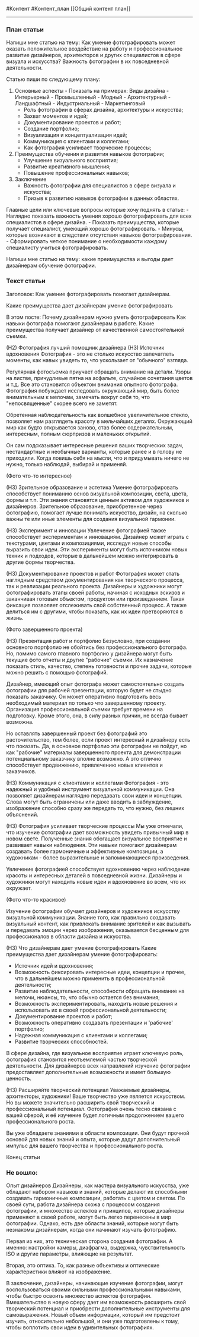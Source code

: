 #Контент #Контент_план 
[[Общий контент план]]
______________


### План статьи

Напиши мне статью на тему:
Как умение фотографировать может оказать положительное воздействие на работу и профессиональное развитие дизайнеров, архитекторов и других специалистов в сфере визуала и искусства? Важность фотографии в их повседневной деятельности.

Статью пиши по следующему плану:

1. Основные аспекты
       - Показать на примерах:
		Виды дизайна
		-  Интерьерный 
		- Промышленный
		- Модный
		- Архитектурный
		- Ландшафтный
		- Индустриальный
		- Маркетинговый
    - Роль фотографии в сферах дизайна, архитектуры и искусства;
    - Захват моментов и идей;
    - Документирование проектов и работ;
    - Создание портфолио;
    - Визуализация и концептуализация идей;
    - Коммуникация с клиентами и коллегами;
    - Как фотография усиливает творческие процессы;
2. Преимущества обучения и развития навыков фотографии;
    - Улучшение визуального восприятия;
    - Развитие креативного мышления;
    - Повышение профессиональных навыков;
3. Заключение
    - Важность фотографии для специалистов в сфере визуала и искусства;
    - Призыв к развитию навыков фотографии в данных областях.

Главные цели или ключевые вопросы которые хочу поднять в статье:
	- Наглядно показать важность умения хорошо фотографировать для всех специалистов в сфере дизайна.
	- Показать преимущества, которые получает специалист, умеющий хорошо фотографировать.
	- Минусы, которые возникают в следствии отсутствия навыков фотографирования.
	- Сформировать четкое понимание о необходимости каждому специалисту учиться фотографировать.


Напиши мне статью на тему: какие преимущества и выгоды дает дизайнерам обучение фотографии. 


### Текст статьи
Заголовок: Как умение фотографировать помогает дизайнерам.

Какие преимущества дает дизайнерам умение фотографировать

В этом посте: 
Почему дизайнерам нужно уметь фотографировать
Как навыки фотографа помогают дизайнерам в работе.
Какие преимущества получает дизайнер от качественной самостоятельной съемки.

(Н2) Фотография лучший помощник дизайнера
(Н3) Источник вдохновения
Фотография - это не столько искусство запечатлеть моменты, как навык увидеть то, что ускользает от "обычного" взгляда.

Регулярная фотосъемка приучает обращать внимание на детали. Узоры на листве, причудливые пятна на асфальте, случайное сочетания цветов и т.д. Все это становится объектом внимания опытного фотографа. 
Фотография побуждает исследовать окружающий мир, быть более внимательным к мелочам, замечать вокруг себя то, что "непосвященные" скорее всего не заметят.

Обретенная наблюдательность как волшебное увеличительное стекло, позволяет нам разглядеть красоту в мельчайших деталях. 
Окружающий мир как будто открывается заново, став более содержательным, интересным, полным сюрпризов и маленьких открытий.

Он сам подсказывает интересные решения ваших творческих задач, нестандартные и необычные варианты, которые ранее и в голову не приходили. Когда ловишь себя на мысли, что и придумывать ничего не нужно, только наблюдай, выбирай и применяй.

(Фото что-то интересное)

(Н3) Зрительное образование и эстетика
Умение фотографировать способствует пониманию основ визуальной композиции, света, цвета, формы и т.п. Эти знания становятся ценным активом для художников и дизайнеров. Зрительное образование, приобретенное через фотографию, помогает лучше понимать искусство, дизайн, на сколько важны те или иные элементы для создания визуальной гармонии.

(Н3) Эксперимент и инновации
Увлечение фотографией также способствует экспериментам и инновациям. Дизайнер может играть с текстурами, цветами и композициями, исследуя новые способы выразить свои идеи. Эти эксперименты могут быть источником новых техник и подходов, которые в дальнейшем можно интегрировать в другие формы творчества.

(Н3) Документирование проектов и работ
Фотография может стать наглядным средством документирования как творческого процесса, так и реализации реального проекта. Дизайнеры и художники могут фотографировать этапы своей работы, начиная с исходных эскизов и заканчивая готовым объектом, продуктом или произведением. Такая фиксация позволяет отслеживать свой собственный процесс. А также делиться им с другими, чтобы показать, как их идеи претворяются в жизнь.


(Фото завершенного проекта)

(Н3) Презентация работ и портфолио
Безусловно, при создании основного портфолио не обойтись без профессионального фотографа.
Но, помимо самого главного портфолио у дизайнера могут быть текущие фото отчеты и другие "рабочие" съемки. Их назначение показать стиль, качество, степень готовности и прочие задачи, которые можно решить с помощью фотографий.

Дизайнер, имеющий опыт фотографа может самостоятельно создать фотографии для рабочей презентации, которую будет не стыдно показать заказчику. 
Он может оперативно подготовить весь необходимый материал по только что завершенному проекту.  Организация профессиональной съемки требует времени на подготовку. Кроме этого, она, в силу разных причин, не всегда бывает возможна.

Но оставлять завершенный проект без фотографий это расточительство, тем более, если проект интересный и дизайнеру есть что показать. Да, в основное портфолио эти фотографии не пойдут, но как "рабочие" материалы завершенного проекта для демонстрации потенциальному заказчику вполне возможно. А это отлично способствует продвижению, привлечению новых клиентов и заказчиков.

(Н3) Коммуникация с клиентами и коллегами
Фотография - это надежный и удобный инструмент визуальной коммуникации. Она позволяет дизайнерам наглядно передавать свои идеи и концепции. Слова могут быть ограничены или даже вводить в заблуждение, изображение способно сразу же передать то, что нужно, без лишних объяснений.


(Н3) Фотография усиливает творческие процессы
Мы уже отмечали, что изучение фотографии дает возможность увидеть привычный мир в новом свете.
Полученные знания обогащает визуальное восприятие и развивает навыки наблюдения. Эти навыки помогают дизайнерам создавать более гармоничные и эффективные композиции, а художникам - более выразительные и запоминающиеся произведения.

Увлечение фотографией способствует вдохновению через наблюдение красоты и интересных деталей в повседневной жизни. Дизайнеры и художники могут находить новые идеи и вдохновение во всем, что их окружает.

(Фото что-то красивое)

Изучение фотографии обучает дизайнеров и художников искусству визуальной коммуникации. Знание того, как правильно создавать визуальный контент, как привлекать внимание зрителей и как вызывать и передавать эмоции через изображения, оказывается бесценным для профессионалов в области дизайна и искусства.

(Н3) Что дизайнерам дает умение фотографировать
Какие преимущества дает дизайнерам умение фотографировать:

- Источник идей и вдохновения;
- Возможность фиксировать интересные идеи, концепции и прочее, что в дальнейшем можно применить в профессиональной деятельности;
- Развитие наблюдательности, способности обращать внимание на мелочи, нюансы, то, что обычно остается без внимания;
- Возможность экспериментировать, находить новые решения и использовать их в своей профессиональной деятельности;
- Документирование проектов и работ;
- Возможность оперативно создавать презентации и 'рабочие' портфолио;
- Надежная коммуникация с клиентами и коллегами;
- Развитие творческих способностей.

В сфере дизайна, где визуальное восприятие играет ключевую роль, фотография становится неотъемлемой частью творческой деятельности. Для дизайнеров всех направлений изучение фотографии предоставляет дополнительные возможности и имеет большую ценность.

(Н3) Расширяйте творческий потенциал
Уважаемые дизайнеры, архитекторы, художники! Ваше творчество уже является искусством. Но вы можете значительно расширить свой творческий и профессиональный потенциал.
Фотография очень тесно связана с вашей сферой, и её изучение будет логичным продолжением вашего профессионального роста.

Вы уже обладаете знаниями в области композиции. Они будут прочной основой для новых знаний и опыта, которые дадут дополнительный импульс для вашего творчества и профессионального роста. 


Конец статьи




### Не вошло:

Опыт дизайнеров 
Дизайнеры, как мастера визуального искусства, уже обладают набором навыков и знаний, которые делают их способными создавать гармоничные композиции, работать с цветом и светом.
По своей сути, работа дизайнера схожа с процессом создания фотографии, и множество аспектов и принципов, которые дизайнеры применяют в своей работе, могут быть легко перенесены в мир фотографии. Однако, есть две области знаний, которые могут быть незнакомы дизайнерам, когда они начинают изучать фотографию.

Первая из них, это техническая сторона создания фотографии. А именно: настройки камеры, диафрагма, выдержка, чувствительность ISO и другие параметры, влияющие на результат.

Вторая, это оптика. То, как разные объективы и оптические характеристики влияют на изображение. 


В заключение, дизайнеры, начинающие изучение фотографии, могут воспользоваться своими сильными профессиональными навыками, чтобы быстро освоить множество аспектов фотографии. Вмешательство в новую сферу дает им возможность расширить свой творческий потенциал и приобрести дополнительные инструменты для самовыражения. Новый объем информации, который им предстоит изучить, относительно небольшой, и они уже подготовлены к тому, чтобы воплотить свои идеи в удивительных фотографиях.
